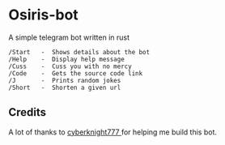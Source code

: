 # Osiris-bot
A simple telegram bot written in rust

```
/Start   -  Shows details about the bot
/Help    -  Display help message
/Cuss    -  Cuss you with no mercy
/Code    -  Gets the source code link
/J       -  Prints random jokes
/Short   -  Shorten a given url
```
## Credits

A lot of thanks to [cyberknight777 ](https://github.com/cyberknight777) for helping me build this bot.
